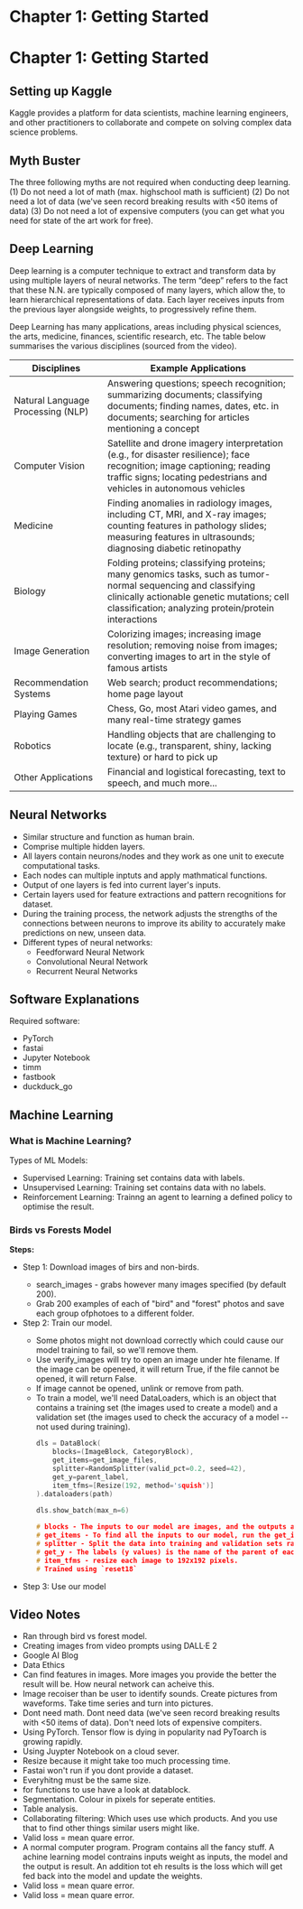 # **Chapter 1:** Getting Started

# **Chapter 1:** Getting Started

## Setting up Kaggle 
Kaggle provides a platform for data scientists, machine learning engineers, and other practitioners to collaborate and compete on solving complex data science problems. 

## Myth Buster
The three following myths are not required when conducting deep learning. (1) Do not need a lot of math (max. highschool math is sufficient) (2) Do not need a lot of data (we've seen record breaking results with <50 items of data) (3) Do not need a lot of expensive computers (you can get what you need for state of the art work for free).

## Deep Learning
Deep learning is a computer technique to extract and transform data by using multiple layers of neural networks. The term “deep” refers to the fact that these N.N. are typically composed of many layers, which allow the, to learn hierarchical representations of data. Each layer receives inputs from the previous layer alongside weights, to progressively refine them. 

Deep Learning has many applications, areas including physical sciences, the arts, medicine, finances, scientific research, etc. The table below summarises the various disciplines (sourced from the video). 

| Disciplines | Example Applications |
| ----- | ----- |
| Natural Language Processing (NLP) | Answering questions; speech recognition; summarizing documents; classifying documents; finding names, dates, etc. in documents; searching for articles mentioning a concept |
| Computer Vision | Satellite and drone imagery interpretation (e.g., for disaster resilience); face recognition; image captioning; reading traffic signs; locating pedestrians and vehicles in autonomous vehicles |
| Medicine | Finding anomalies in radiology images, including CT, MRI, and X-ray images; counting features in pathology slides; measuring features in ultrasounds; diagnosing diabetic retinopathy |
| Biology | Folding proteins; classifying proteins; many genomics tasks, such as tumor-normal sequencing and classifying clinically actionable genetic mutations; cell classification; analyzing protein/protein interactions |
| Image Generation | Colorizing images; increasing image resolution; removing noise from images; converting images to art in the style of famous artists 
| Recommendation Systems | Web search; product recommendations; home page layout |
| Playing Games | Chess, Go, most Atari video games, and many real-time strategy games |
| Robotics | Handling objects that are challenging to locate (e.g., transparent, shiny, lacking texture) or hard to pick up |
| Other Applications | Financial and logistical forecasting, text to speech, and much more... |

## Neural Networks
- Similar structure and function as human brain. 
- Comprise multiple hidden layers. 
- All layers contain neurons/nodes and they work as one unit to execute computational tasks. 
- Each nodes can multiple inptuts and apply mathmatical functions.
-  Output of one layers is fed into current layer's inputs. 
-  Certain layers used for feature extractions and pattern recognitions for dataset.
-  During the training process, the network adjusts the strengths of the connections between neurons to improve its ability to accurately make predictions on new, unseen data.
-  Different types of neural networks: 
    - Feedforward Neural Network
    - Convolutional Neural Network
    - Recurrent Neural Networks 

## Software Explanations
Required software: 
- PyTorch
- fastai
- Jupyter Notebook 
- timm
- fastbook 
- duckduck_go

## Machine Learning 

### What is Machine Learning?
Types of ML Models: 
- Supervised Learning: Training set contains data with labels. 
- Unsupervised Learning: Training set contains data with no labels. 
- Reinforcement Learning: Trainng an agent to learning a defined policy to optimise the result. 

###  Birds vs Forests Model
**Steps:**
<ul>
  <li> Step 1: Download images of birs and non-birds. </li>
  <ul>
    <li> search_images - grabs however many images specified (by default 200). </li>
    <li> Grab 200 examples of each of "bird" and "forest" photos and save each group ofphotoes to a different folder. </li>
  </ul>
  <li> Step 2: Train our model. </li>
  <ul>
    <li> Some photos might not download correctly which could cause our model training to fail, so we'll remove them. </li>
    <li> Use verify_images will try to open an image under hte filename. If the image can be openeed, it will return True, if the file cannot be opened, it will return False. </li>
    <li> If image cannot be opened, unlink or remove from path. </li>
    <li> To train a model, we'll need DataLoaders, which is an object that contains a training set (the images used to create a model) and a validation set (the images used to check the accuracy of a model -- not used during training). </li>
    
``` cpp
dls = DataBlock(
    blocks=(ImageBlock, CategoryBlock), 
    get_items=get_image_files, 
    splitter=RandomSplitter(valid_pct=0.2, seed=42),
    get_y=parent_label,
    item_tfms=[Resize(192, method='squish')]
).dataloaders(path)

dls.show_batch(max_n=6)
    
# blocks - The inputs to our model are images, and the outputs are categories (in this case, "bird" or "forest").
# get_items - To find all the inputs to our model, run the get_image_files function (which returns a list of all image files in a path).
# splitter - Split the data into training and validation sets randomly, using 20% of the data for the validation set.
# get_y - The labels (y values) is the name of the parent of each file (i.e. the name of the folder they're in, which will be bird or forest).
# item_tfms - resize each image to 192x192 pixels.
# Trained using `reset18`
```   
      
  </ul>
  <li>  Step 3: Use our model </li>
</ul>

## Video Notes
<ul>
  <li>Ran through bird vs forest model. </li>
  <li> Creating images from video prompts using DALL·E 2</li>
  <li> Google AI Blog</li>
  <li> Data Ethics</li>
  <li> Can find features in images. More images you provide the better the result will be. How neural network can acheive this. </li>
  <li> Image recoiser than be user to identify sounds. Create pictures from waveforms. Take time series and turn into pictures. </li>
  <li> Dont need math. Dont need data (we've seen record breaking results with <50 items of data). Don't need lots of expensive compiters. </li>
  <li> Using PyTorch. Tensor flow is dying in popularity nad PyToarch is growing rapidly. </li>
  <li> Using Juypter Notebook  on a cloud sever. </li>
  <li> Resize because it might take too much processing time. </li>
  <li> Fastai won't run if you dont provide a dataset.</li>
  <li> Everyhitng must be the same size. </li>  
  <li> for functions to use have a look at datablock. </li>
  <li> Segmentation. Colour in pixels for seperate entities. </li>  
  <li> Table analysis. </li>  
  <li> Collaborating filtering: Which uses use which products. And you use that to find other things similar users might like.  </li>
  <li> Valid loss = mean quare error. </li>  
  <li> A normal computer program. Program contains all the fancy stuff. A achine learning model contrains inputs weight as inputs, the model and the output is result.  An addition tot eh results is the loss which will get fed back into the model and update the weights.</li>  
  <li> Valid loss = mean quare error. </li>  
  <li> Valid loss = mean quare error. </li>    
</ul>
